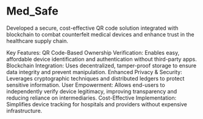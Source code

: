 # Med_Safe
Developed a secure, cost-effective QR code solution integrated with blockchain to combat counterfeit medical devices and enhance trust in the healthcare supply chain.

Key Features:
QR Code-Based Ownership Verification: Enables easy, affordable device identification and authentication without third-party apps.
Blockchain Integration: Uses decentralized, tamper-proof storage to ensure data integrity and prevent manipulation.
Enhanced Privacy & Security: Leverages cryptographic techniques and distributed ledgers to protect sensitive information.
User Empowerment: Allows end-users to independently verify device legitimacy, improving transparency and reducing reliance on intermediaries.
Cost-Effective Implementation: Simplifies device tracking for hospitals and providers without expensive infrastructure.

